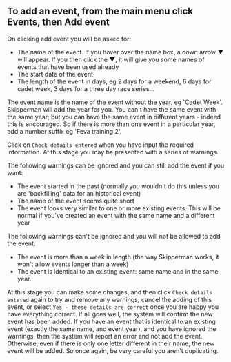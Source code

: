 To add an event, from the main menu click **Events**, then **Add event**
--- 

On clicking add event you will be asked for:

- The name of the event. If you hover over the name box, a down arrow ▼ will appear. If you then click the ▼, it will give you some names of events that have been used already
- The start date of the event
- The length of the event in days, eg 2 days for a weekend, 6 days for cadet week, 3 days for a three day race series...

The event name is the name of the event without the year, eg 'Cadet Week'. Skipperman will add the year for you. You can't have the same event with the same year; but you can have the same event in different years - indeed this is encouraged. So if there is more than one event in a particular year, add a number suffix eg 'Feva training 2'.

Click on `Check details entered` when you have input the required information. At this stage you may be presented with a series of warnings.

The following warnings can be ignored and you can still add the event if you want:

- The event started in the past (normally you wouldn't do this unless you are 'backfilling' data for an historical event)   
- The name of the event seems quite short   
- The event looks very similar to one or more existing events. This will be normal if you've created an event with the same name and a different year  

The following warnings can't be ignored and you will not be allowed to add the event:

- The event is more than a week in length (the way Skipperman works, it won't allow events longer than a week)  
- The event is identical to an existing event: same name and in the same year.  


At this stage you can make some changes, and then click `Check details entered` again to try and remove any warnings; cancel the adding of this event, or select `Yes - these details are correct` once you are happy you have everything correct. If all goes well, the system will confirm the new event has been added. If you have an event that is identical to an existing event (exactly the same name, and event year), and you have ignored the warnings, then the system will report an error and not add the event. Otherwise, even if there is only one letter different in their name, the new event will be added. So once again, be very careful you aren't duplicating.
